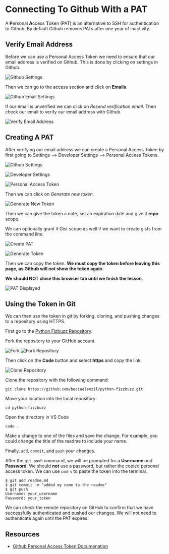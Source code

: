 # Connecting To Github With a PAT

A **P**ersonal **A**ccess **T**oken (PAT) is an alternative to SSH for authentication to Github. By default Github removes PATs after one year of inactivity.

## Verify Email Address

Before we can use a Personal Access Token we need to ensure that our email address is verified on Github. This is done by clicking on settings in Github.

![Github Settings](../assets/github-setup__github-settings.png)

Then we can go to the access section and click on **Emails**.

![Github Email Settings](../assets/github-setup__github-email-settings.png)

If our email is unverified we can click on *Resend verification email*. Then check our email to verify our email address with Github.

![Verify Email Address](../assets/github-setup__email-verify-button.png)

<!-- Image Source:   https://docs.github.com/en/get-started/signing-up-for-github/verifying-your-email-address -->

## Creating A PAT

After verifying our email address we can create a Personal Access Token by first going to Settings --> Developer Settings --> Personal Access Tokens.

![Github Settings](../assets/github-setup__github-settings.png)

![Developer Settings](../assets/github-setup__developer-settings.png)

![Personal Access Token](../assets/github-setup__personal-access-token.png)

Then we can click on *Generate new token*.

![Generate New Token](../assets/github-setup__generate-new-token.png)

Then we can give the token a note, set an expiration date and give it **repo** scope.

We can optionally grant it Gist scope as well if we want to create gists from the command line.

![Create PAT](../assets/github-setup__pat-token-settings.png)

![Generate Token](../assets/github-setup__generate-token.png)

Then we can copy the token.  **We must copy the token before leaving this page, as Github will not show the token again.**

**We should NOT close this browser tab until we finish the lesson**.

![PAT Displayed](../assets/github-setup__copy-pat-token.png)

## Using the Token in Git

We can then use the token in git by forking, cloning, and pushing changes to a repository using HTTPS.

First go to the [Python Fizbuzz Repository](https://github.com/AdaGold/python-fizzbuzz).

Fork the repository to your GitHub account.

![Fork](../assets/github-setup__fork-repo1.png)
![Fork Repository](../assets/github-setup__fork-repo2.png)

Then click on the **Code** button and select **https** and copy the link.

![Clone Repository](../assets/github-setup__clone-repo.png)

Clone the repository with the following command: 

```
git clone https://github.com/beccaelenzil/python-fizzbuzz.git
```

Move your location into the local repository:

```
cd python-fizzbuzz
```

Open the directory in VS Code

```
code .
```

Make a change to one of the files and save the change. For example, you could change the title of the readme to include your name.

Finally, `add`, `commit`, and `push` your changes.

After the `git push` command, we will be prompted for a **Username** and **Password**.  We should **not** use a password, but rather the copied personal access token.  We can use `cmd-v` to paste the token into the terminal.

```
$ git add readme.md
$ git commit -m "added my name to the readme"
$ git push
Username: your_username
Password: your_token
```

We can check the remote repository on GitHub to confirm that we have successfully authenticated and pushed our changes. We will not need to authenticate again until the PAT expires.

## Resources

- [Github Personal Access Token Documenation](https://docs.github.com/en/authentication/keeping-your-account-and-data-secure/creating-a-personal-access-token)
